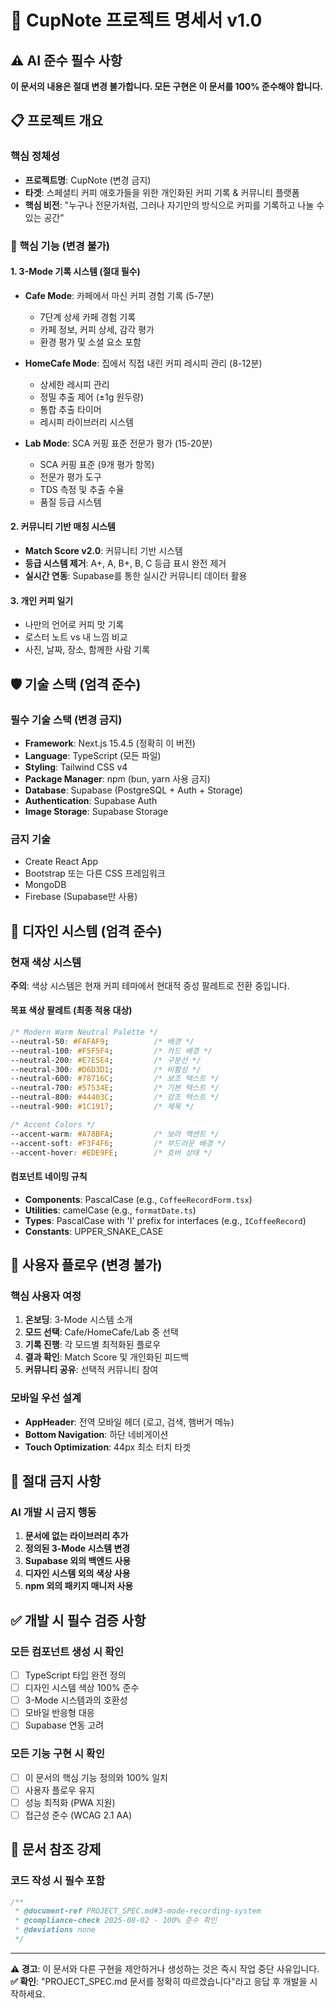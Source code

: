 # 🎯 CupNote 프로젝트 명세서 v1.0

## ⚠️ AI 준수 필수 사항
**이 문서의 내용은 절대 변경 불가합니다. 모든 구현은 이 문서를 100% 준수해야 합니다.**

## 📋 프로젝트 개요

### 핵심 정체성
- **프로젝트명**: CupNote (변경 금지)
- **타겟**: 스페셜티 커피 애호가들을 위한 개인화된 커피 기록 & 커뮤니티 플랫폼
- **핵심 비전**: "누구나 전문가처럼, 그러나 자기만의 방식으로 커피를 기록하고 나눌 수 있는 공간"

### 🎯 핵심 기능 (변경 불가)

#### 1. 3-Mode 기록 시스템 (절대 필수)
- **Cafe Mode**: 카페에서 마신 커피 경험 기록 (5-7분)
  - 7단계 상세 카페 경험 기록
  - 카페 정보, 커피 상세, 감각 평가
  - 환경 평가 및 소셜 요소 포함

- **HomeCafe Mode**: 집에서 직접 내린 커피 레시피 관리 (8-12분)
  - 상세한 레시피 관리
  - 정밀 추출 제어 (±1g 원두량)
  - 통합 추출 타이머
  - 레시피 라이브러리 시스템

- **Lab Mode**: SCA 커핑 표준 전문가 평가 (15-20분)
  - SCA 커핑 표준 (9개 평가 항목)
  - 전문가 평가 도구
  - TDS 측정 및 추출 수율
  - 품질 등급 시스템

#### 2. 커뮤니티 기반 매칭 시스템
- **Match Score v2.0**: 커뮤니티 기반 시스템
- **등급 시스템 제거**: A+, A, B+, B, C 등급 표시 완전 제거
- **실시간 연동**: Supabase를 통한 실시간 커뮤니티 데이터 활용

#### 3. 개인 커피 일기
- 나만의 언어로 커피 맛 기록
- 로스터 노트 vs 내 느낌 비교
- 사진, 날짜, 장소, 함께한 사람 기록

## 🛡️ 기술 스택 (엄격 준수)

### 필수 기술 스택 (변경 금지)
- **Framework**: Next.js 15.4.5 (정확히 이 버전)
- **Language**: TypeScript (모든 파일)
- **Styling**: Tailwind CSS v4
- **Package Manager**: npm (bun, yarn 사용 금지)
- **Database**: Supabase (PostgreSQL + Auth + Storage)
- **Authentication**: Supabase Auth
- **Image Storage**: Supabase Storage

### 금지 기술
- Create React App
- Bootstrap 또는 다른 CSS 프레임워크
- MongoDB
- Firebase (Supabase만 사용)

## 🎨 디자인 시스템 (엄격 준수)

### 현재 색상 시스템
**주의**: 색상 시스템은 현재 커피 테마에서 현대적 중성 팔레트로 전환 중입니다.

#### 목표 색상 팔레트 (최종 적용 대상)
```css
/* Modern Warm Neutral Palette */
--neutral-50: #FAFAF9;          /* 배경 */
--neutral-100: #F5F5F4;         /* 카드 배경 */
--neutral-200: #E7E5E4;         /* 구분선 */
--neutral-300: #D6D3D1;         /* 비활성 */
--neutral-600: #78716C;         /* 보조 텍스트 */
--neutral-700: #57534E;         /* 기본 텍스트 */
--neutral-800: #44403C;         /* 강조 텍스트 */
--neutral-900: #1C1917;         /* 제목 */

/* Accent Colors */
--accent-warm: #A78BFA;         /* 보라 액센트 */
--accent-soft: #F3F4F6;         /* 부드러운 배경 */
--accent-hover: #EDE9FE;        /* 호버 상태 */
```

#### 컴포넌트 네이밍 규칙
- **Components**: PascalCase (e.g., `CoffeeRecordForm.tsx`)
- **Utilities**: camelCase (e.g., `formatDate.ts`)
- **Types**: PascalCase with 'I' prefix for interfaces (e.g., `ICoffeeRecord`)
- **Constants**: UPPER_SNAKE_CASE

## 📱 사용자 플로우 (변경 불가)

### 핵심 사용자 여정
1. **온보딩**: 3-Mode 시스템 소개
2. **모드 선택**: Cafe/HomeCafe/Lab 중 선택
3. **기록 진행**: 각 모드별 최적화된 플로우
4. **결과 확인**: Match Score 및 개인화된 피드백
5. **커뮤니티 공유**: 선택적 커뮤니티 참여

### 모바일 우선 설계
- **AppHeader**: 전역 모바일 헤더 (로고, 검색, 햄버거 메뉴)
- **Bottom Navigation**: 하단 네비게이션
- **Touch Optimization**: 44px 최소 터치 타겟

## 🚫 절대 금지 사항

### AI 개발 시 금지 행동
1. **문서에 없는 라이브러리 추가**
2. **정의된 3-Mode 시스템 변경**
3. **Supabase 외의 백엔드 사용**
4. **디자인 시스템 외의 색상 사용**
5. **npm 외의 패키지 매니저 사용**

## ✅ 개발 시 필수 검증 사항

### 모든 컴포넌트 생성 시 확인
- [ ] TypeScript 타입 완전 정의
- [ ] 디자인 시스템 색상 100% 준수
- [ ] 3-Mode 시스템과의 호환성
- [ ] 모바일 반응형 대응
- [ ] Supabase 연동 고려

### 모든 기능 구현 시 확인
- [ ] 이 문서의 핵심 기능 정의와 100% 일치
- [ ] 사용자 플로우 유지
- [ ] 성능 최적화 (PWA 지원)
- [ ] 접근성 준수 (WCAG 2.1 AA)

## 📝 문서 참조 강제

### 코드 작성 시 필수 포함
```typescript
/**
 * @document-ref PROJECT_SPEC.md#3-mode-recording-system
 * @compliance-check 2025-08-02 - 100% 준수 확인
 * @deviations none
 */
```

---

**⚠️ 경고**: 이 문서와 다른 구현을 제안하거나 생성하는 것은 즉시 작업 중단 사유입니다.
**✅ 확인**: "PROJECT_SPEC.md 문서를 정확히 따르겠습니다"라고 응답 후 개발을 시작하세요.